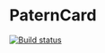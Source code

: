 # PaternCard
[![Build status](https://ci.appveyor.com/api/projects/status/4shrlrwfptmgkals/branch/master?svg=true)](https://ci.appveyor.com/project/Irina76788/paterncard/branch/master)
